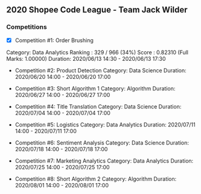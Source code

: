 ## 2020 Shopee Code League - Team Jack Wilder

### Competitions
- [x] Competition #1: Order Brushing

Category: Data Analytics
Ranking : 329 / 966 (34%)
Score : 0.82310 (Full Marks: 1.00000)
Duration: 2020/06/13 14:30 - 2020/06/13 17:30

- Competition #2: Product Detection
Category: Data Science
Duration: 2020/06/20 14:00 - 2020/06/20 17:00

- Competition #3: Short Algorithm 1
Category: Algorithm
Duration: 2020/06/27 14:00 - 2020/06/27 17:00

- Competition #4: Title Translation
Category: Data Science
Duration: 2020/07/04 14:00 - 2020/07/04 17:00

- Competition #5: Logistics
Category: Data Analytics
Duration: 2020/07/11 14:00 - 2020/07/11 17:00

- Competition #6: Sentiment Analysis
Category: Data Science
Duration: 2020/07/18 14:00 - 2020/07/18 17:00

- Competition #7: Marketing Analytics
Category: Data Analytics
Duration: 2020/07/25 14:00 - 2020/07/25 17:00

- Competition #8: Short Algorithm 2
Category: Algorithm
Duration: 2020/08/01 14:00 - 2020/08/01 17:00

